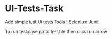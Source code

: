 # UI-Tests-Task
Add simple test Ui tests 
Tools : Selenium 
        Junit
        
To run test case go to test file then click run arrow
